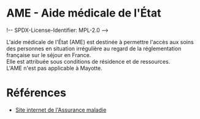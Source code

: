 # AME - Aide médicale de l'État
!-- SPDX-License-Identifier: MPL-2.0 -->
 
 
L'aide médicale de l'État (AME) est destinée à permettre l'accès aux soins des personnes en situation irrégulière au regard de la réglementation française sur le séjour en France.  
Elle est attribuée sous conditions de résidence et de ressources.   
L'AME n'est pas applicable à Mayotte.

# Références
 
- [Site internet de l'Assurance maladie](https://www.ameli.fr/assure/droits-demarches/situations-particulieres/situation-irreguliere-ame)